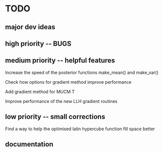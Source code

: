 # TODO

## major dev ideas

## high priority -- BUGS

## medium priority -- helpful features
Increase the speed of the posterior functions make\_mean() and make\_var()

Check how options for gradient method improve performance

Add gradient method for MUCM T

Improve performance of the new LLH gradient routines

## low priority -- small corrections
Find a way to help the optimised latin hypercube function fill space better

## documentation
